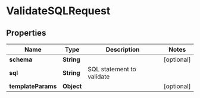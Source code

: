 # ValidateSQLRequest

## Properties
Name | Type | Description | Notes
------------ | ------------- | ------------- | -------------
**schema** | **String** |  |  [optional]
**sql** | **String** | SQL statement to validate | 
**templateParams** | **Object** |  |  [optional]
